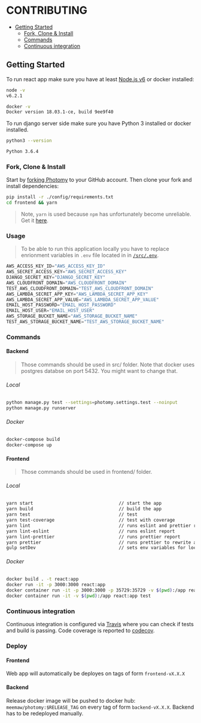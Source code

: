 # CONTRIBUTING

- [Getting Started](#getting-started)
  - [Fork, Clone & Install](#fork-clone--install)
  - [Commands](#commands)
  - [Continuous integration](#continuous-integration)

## Getting Started

To run react app make sure you have at least [Node.js v6][2] or docker installed:

```sh
node -v
v6.2.1

docker -v
Docker version 18.03.1-ce, build 9ee9f40
```

To run django server side make sure you have Python 3 installed or docker installed.

```sh
python3 --version

Python 3.6.4
```

### Fork, Clone & Install

Start by [forking Photomy][1] to your GitHub account. Then clone your fork and install dependencies:

```sh
pip install -r ./config/requirements.txt
cd frontend && yarn
```

> Note, `yarn` is used because `npm` has unfortunately become unreliable. Get it [here][3].

### Usage
> To be able to run this application locally you have to replace enrionment variables in `.env` file located in in [`/src/.env`][.env].

```javascript
AWS_ACCESS_KEY_ID="AWS_ACCESS_KEY_ID"
AWS_SECRET_ACCESS_KEY="AWS_SECRET_ACCESS_KEY"
DJANGO_SECRET_KEY="DJANGO_SECRET_KEY"
AWS_CLOUDFRONT_DOMAIN="AWS_CLOUDFRONT_DOMAIN"
TEST_AWS_CLOUDFRONT_DOMAIN="TEST_AWS_CLOUDFRONT_DOMAIN"
AWS_LAMBDA_SECRET_APP_KEY="AWS_LAMBDA_SECRET_APP_KEY"
AWS_LAMBDA_SECRET_APP_VALUE="AWS_LAMBDA_SECRET_APP_VALUE"
EMAIL_HOST_PASSWORD="EMAIL_HOST_PASSWORD"
EMAIL_HOST_USER="EMAIL_HOST_USER"
AWS_STORAGE_BUCKET_NAME="AWS_STORAGE_BUCKET_NAME"
TEST_AWS_STORAGE_BUCKET_NAME="TEST_AWS_STORAGE_BUCKET_NAME"
```


### Commands

#### Backend

> Those commands should be used in src/ folder.
> Note that docker uses postgres databse on port 5432. You might want to change that.

###### Local

```sh
python manage.py test --settings=photomy.settings.test --noinput          // tests django code
python manage.py runserver                                                // runs local django server
```

###### Docker

```sh
docker-compose build                                                      // build local docker images
docker-compose up                                                         // starts docker containers
```

#### Frontend

> Those commands should be used in frontend/ folder.

###### Local

```sh
yarn start                                // start the app
yarn build                                // build the app
yarn test                                 // test
yarn test-coverage                        // test with coverage
yarn lint                                 // runs eslint and prettier report
yarn lint-eslint                          // runs eslint report
yarn lint-prettier                        // runs prettier report
yarn prettier                             // runs prettier to rewrite all unformatted filed
gulp setDev                               // sets env variables for local development
```

###### Docker

```sh
docker build . -t react:app                                                            // build the react docker image
docker run -it -p 3000:3000 react:app                                                  // runs react app on port 3000
docker container run -it -p 3000:3000 -p 35729:35729 -v $(pwd):/app react:app          // runs react app with hot realoding
docker container run -it -v $(pwd):/app react:app test                                 // runs tests
```

### Continuous integration

Continuous integration is configured via [Travis][4] where you can check if tests and build is passing.
Code coverage is reported to [codecov][5].

[1]: https://github.com/Meemaw/Photomy#fork-destination-box
[2]: https://nodejs.org/
[3]: https://yarnpkg.com/en/docs/getting-started
[4]: https://travis-ci.org/Meemaw/Photomy
[5]: https://codecov.io/gh/Meemaw/Photomy
[.env]: https://github.com/Meemaw/Photomy/blob/master/src/.env
[cdn]: https://en.wikipedia.org/wiki/Content_delivery_network


### Deploy

#### Frontend

Web app will automatically be deployes on tags of form ```frontend-vX.X.X```

#### Backend

Release docker image will be pushed to docker hub: ```meemaw/photomy:$RELEASE_TAG``` on every tag of form ```backend-vX.X.X```. Backend has to be redeployed manually.
